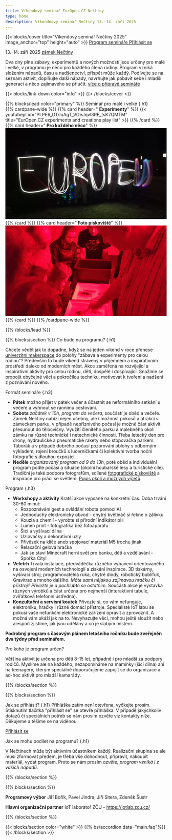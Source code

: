 ```yaml
---
title: Víkendový seminář EurOpen.CZ Nečtiny
type: home
description: Víkendnový seminář Nečtiny 13.-14. září 2025
---
```


{{< blocks/cover title="Víkendový seminář Nečtiny 2025" image_anchor="top" height="auto" >}}
<a class="btn btn-lg btn-primary me-3 mb-4" href="#td-block-2">
  Program semináře
</a>
<a class="btn btn-lg btn-secondary me-3 mb-4" href="https://form.simpleshop.cz/Prk62/">
  Přihlásit se
</a>
<p class="lead mt-3 mb-3 fw-bold">
13.-14. září 2025 <a href="https://www.zameknectiny.cz/">zámek Nečtiny</a>
</p>
<p class="lead mt-3 mb-3">
Dva dny plné zábavy, experimentů a nových možností jsou určeny
pro malé i velké, v programu je něco pro každého člena rodiny. Program vzniká složením nápadů, času a nadšenectví, přispět může každý. Podívejte se na seznam aktivit, doplňujte další nápady, navrhujte jak
pobavit sebe i mladší generaci a něco zajímavého se přiučit.
<a href="#td-block-3">více o přípravě semináře</a> </p>

{{< blocks/link-down color="info" >}}
{{< /blocks/cover >}}

{{% blocks/lead color="primary" %}}
Seminář pro malé i velké
{.h1}
<br>
{{% cardpane-wide %}}
  {{% card header="<i class='fab fa-youtube'></i> **Experimenty**" %}}
  {{< youtubepl id="PLPE6_GTrluAgT_VOeJqvl3RE_tsK7QMTM" title="EurOpen.CZ experiments and creations play list" >}}
  {{% /card %}}
  {{% card header="**<i class='fa-solid fa-camera-retro'></i> Pro každého něco**" %}}
  ![Malování světlem](EurOpen-malovani-svetlem.jpg "")
  <a href="#td-block-2" class="stretched-link"></a>
  {{% /card %}}
  {{% card header="**<i class='fa-solid fa-camera-retro'></i> Foto pískoviště**" %}}
  ![fotografické pískoviště](piskoviste.jpg "")
  <a href="https://europen.cz/f" class="stretched-link"></a>
  {{% /card %}}
{{% /cardpane-wide %}}


{{% /blocks/lead %}}

{{% blocks/section %}}
Co bude na programu?
{.h1}

Chcete vědět jak to dopadne, když se na jeden víkend v roce přenese [univerzitní makerspace](https://www.iotlab.zcu.cz/) do polohy "zábava a experimenty pro celou rodinu"?
Především to bude víkend strávený v příjemném a inspirativním prostředí daleko od moderních měst. Akce zaměřená na rozvíjející a inspirativní aktivity pro celou rodinu, děti, dospělé i dospívající. Snažíme se propojit obyčejné věci a pokročilou techniku, motivovat k tvoření a nadšení z poznávání nového.

Formát semináře
{.h3}

- **Pátek** možno přijet v pátek večer a účastnit se neformálního setkání u večeře a vyhnout se rannímu cestování.
- **Sobota** *začátek v 10h, program do večera*, součástí je oběd a večeře. Zámek Nečtiny nabízí nejen učebny, ale i možnost pokusů a
atrakcí v zámeckém parku, v případě nepříznivého počasí je možné část aktivit přesunout do tělocvičny. Využití členitého parku a malebného okolí zámku na různé technické i netechnické činnosti. Třeba letecký den pro drony, hydraulické a pneumatické rakety nebo stopovačka parkem. Táborák a v případě dobrého počasí pozorování oblohy s odborným výkladem, rojení broučků s lucerničkami či kolektivní tvorba noční fotografie s dlouhou expozicí.
- **Neděle** *organizovaný program od 9 do 13h*, poté oběd a individuální program podle počasí a situace (okolní houbařské lesy a turistické cíle). Tradiční je také podpora fotografům, sdílené [fotografické pískoviště](https://europen.cz/f) a inspirace pro práci se světlem. [Popis okolí a možných výletů](https://www.zameknectiny.cz/vylety).

Program
{.h3}
- **Workshopy a aktivity** Kratší akce vypsané na konkrétní čas. Doba trvání 30-60 minut:
  * Rozpoznávání gest a ovládání robota pomocí AI 
  * Jednoduchý elektronický obvod - chytrý květináč si řekne o zálivku
  * Kouzla s chemií - vyrobte si přírodní indikátor pH
  * Lumen print - fotografika bez fotoaparátu
  * Šicí a vyšívací dílna
  * Uzlovačky a dekorativní uzly
  * Přívěsek na klíče aneb spojovací materiál M5 trochu jinak
  * Relaxační gelová hračka
  * Jak se staví Minecraft herní svět pro banku, děti a vzdělávání - Spořka City!
- **Veletrh** Trvalá instalace, předváděčka různého vybavení orientovaného na osvojení moderních
technologií a získání inspirace. 3D tiskárny, vyšívací stroj, programovatelná ruka, chytré diody,
robotický bublifuk, Gravitrax a mnoho dalšího. *Máte sami nějakou zajímavou hračku či přístroj?
Přivezte je a pochlubte se ostatním.* Součástí akce je výstavka různých výrobků a část určená pro
nejmenší (interaktivní tabule, zvířátková telefonní ústředna).
- **Konzultační a servisní koutek** Přivezte si, co vám nefunguje, elektroniku, hračky i různé domácí přístroje. Specialisté IoT labu se pokusí vaše nefunkční elektronické zařízení
opravit a zprovoznit. A možná vám ukáží jak na to. Nevyhazujte věci, mohou ještě sloužit nebo alespoň zjistíme, jak jsou udělány a co je slabým místem.

**Podrobný program s časovým plánem letošního ročníku bude zveřejněn dva týdny před seminářem.**

Pro koho je program určen?

Většina aktivit je určena pro děti 8-15 let, případně i pro mladší za podpory rodičů. Myslíme ale na každého, nezapomínáme na maminky (šicí dílna) ani na teenagery, kterým speciálně doporučujeme zapojit se do organizace a ad-hoc aktivit pro mladší kamarády.

{{% /blocks/section %}}



{{% blocks/section %}}

Jak se přihlásit?
{.h1}
Přihláška zatím není otevřena, vyčkejte prosím.
Stisknutím tlačítka "přihlásit se" se otevře přihláška. V případě jakýchkoliv dotazů či speciálních potřeb se nám prosím ozvěte viz kontakty níže. Děkujeme a těšíme se na viděnou.

<a class="btn btn-lg btn-primary me-3 mb-4" href="https://form.simpleshop.cz/Prk62/">
  Přihlásit se
</a>

Jak se mohu podílet na programu?
{.h1}

V Nečtinech může být aktivním účastníkem každý. Realizační skupina se ale musí zformovat předem, je třeba vše dohodnout, připravit, nakoupit materiál, vydat program. Proto se nám prosím *ozvěte, program vzniká i z vašich nápadů*. 


{{% /blocks/section %}}

<!-- your comment text Nested shortcodes with % notation interpret indentation - pre/code block shows up here  -->
<!-- https://github.com/gohugoio/hugo/issues/11272  -->
{{% blocks/section %}}

**Programový výbor**
Jiří Bořík,
Pavel Jindra,
Jiří Sitera,
Zdeněk Šustr

**Hlavní organizační partner**
IoT laboratoř ZČU - https://iotlab.zcu.cz/

{{% /blocks/section %}}

{{< blocks/section color="white" >}}
{{% bs/accordion data="main.faq"%}}
{{< /blocks/section >}}
